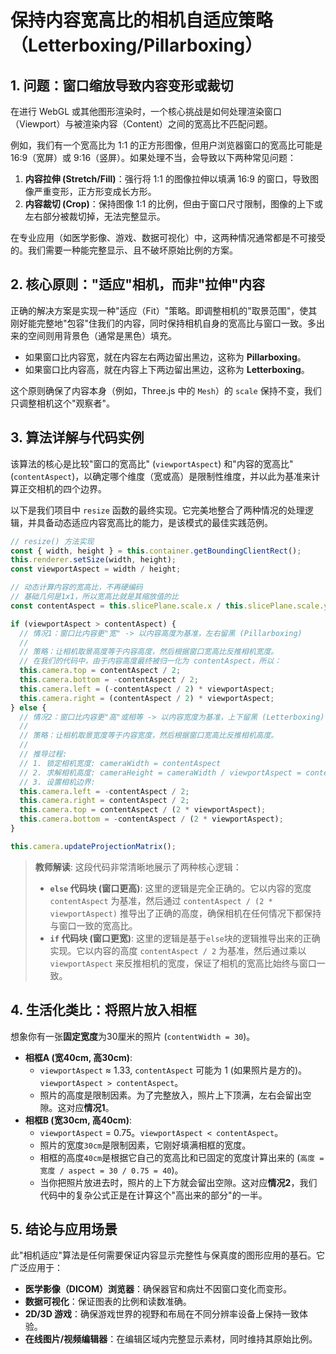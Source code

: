 # 保持内容宽高比的相机自适应策略（Letterboxing/Pillarboxing）

## 1. 问题：窗口缩放导致内容变形或裁切

在进行 WebGL 或其他图形渲染时，一个核心挑战是如何处理渲染窗口（Viewport）与被渲染内容（Content）之间的宽高比不匹配问题。

例如，我们有一个宽高比为 1:1 的正方形图像，但用户浏览器窗口的宽高比可能是 16:9（宽屏）或 9:16（竖屏）。如果处理不当，会导致以下两种常见问题：

1.  **内容拉伸 (Stretch/Fill)**：强行将 1:1 的图像拉伸以填满 16:9 的窗口，导致图像严重变形，正方形变成长方形。
2.  **内容裁切 (Crop)**：保持图像 1:1 的比例，但由于窗口尺寸限制，图像的上下或左右部分被裁切掉，无法完整显示。

在专业应用（如医学影像、游戏、数据可视化）中，这两种情况通常都是不可接受的。我们需要一种能完整显示、且不破坏原始比例的方案。

## 2. 核心原则："适应"相机，而非"拉伸"内容

正确的解决方案是实现一种"适应（Fit）"策略。即调整相机的"取景范围"，使其刚好能完整地"包容"住我们的内容，同时保持相机自身的宽高比与窗口一致。多出来的空间则用背景色（通常是黑色）填充。

- 如果窗口比内容宽，就在内容左右两边留出黑边，这称为 **Pillarboxing**。
- 如果窗口比内容高，就在内容上下两边留出黑边，这称为 **Letterboxing**。

这个原则确保了内容本身（例如，Three.js 中的 `Mesh`）的 `scale` 保持不变，我们只调整相机这个"观察者"。

## 3. 算法详解与代码实例

该算法的核心是比较"窗口的宽高比" (`viewportAspect`) 和"内容的宽高比" (`contentAspect`)，以确定哪个维度（宽或高）是限制性维度，并以此为基准来计算正交相机的四个边界。

以下是我们项目中 `resize` 函数的最终实现。它完美地整合了两种情况的处理逻辑，并具备动态适应内容宽高比的能力，是该模式的最佳实践范例。

```javascript
// resize() 方法实现
const { width, height } = this.container.getBoundingClientRect();
this.renderer.setSize(width, height);
const viewportAspect = width / height;

// 动态计算内容的宽高比，不再硬编码
// 基础几何是1x1，所以宽高比就是其缩放值的比
const contentAspect = this.slicePlane.scale.x / this.slicePlane.scale.y;

if (viewportAspect > contentAspect) {
  // 情况1：窗口比内容更"宽" -> 以内容高度为基准，左右留黑 (Pillarboxing)
  //
  // 策略：让相机取景高度等于内容高度，然后根据窗口宽高比反推相机宽度。
  // 在我们的代码中，由于内容高度最终被归一化为 contentAspect，所以：
  this.camera.top = contentAspect / 2;
  this.camera.bottom = -contentAspect / 2;
  this.camera.left = (-contentAspect / 2) * viewportAspect;
  this.camera.right = (contentAspect / 2) * viewportAspect;
} else {
  // 情况2：窗口比内容更"高"或相等 -> 以内容宽度为基准，上下留黑 (Letterboxing)
  //
  // 策略：让相机取景宽度等于内容宽度，然后根据窗口宽高比反推相机高度。
  //
  // 推导过程:
  // 1. 锁定相机宽度: cameraWidth = contentAspect
  // 2. 求解相机高度: cameraHeight = cameraWidth / viewportAspect = contentAspect / viewportAspect
  // 3. 设置相机边界:
  this.camera.left = -contentAspect / 2;
  this.camera.right = contentAspect / 2;
  this.camera.top = contentAspect / (2 * viewportAspect);
  this.camera.bottom = -contentAspect / (2 * viewportAspect);
}

this.camera.updateProjectionMatrix();
```

> **教师解读**:
> 这段代码非常清晰地展示了两种核心逻辑：
>
> - **`else` 代码块 (窗口更高)**: 这里的逻辑是完全正确的。它以内容的宽度 `contentAspect` 为基准，然后通过 `contentAspect / (2 * viewportAspect)` 推导出了正确的高度，确保相机在任何情况下都保持与窗口一致的宽高比。
> - **`if` 代码块 (窗口更宽)**: 这里的逻辑是基于`else`块的逻辑推导出来的正确实现。它以内容的高度 `contentAspect / 2` 为基准，然后通过乘以 `viewportAspect` 来反推相机的宽度，保证了相机的宽高比始终与窗口一致。

## 4. 生活化类比：将照片放入相框

想象你有一张**固定宽度**为30厘米的照片 (`contentWidth = 30`)。

- **相框A (宽40cm, 高30cm)**:
  - `viewportAspect` ≈ 1.33, `contentAspect` 可能为 1 (如果照片是方的)。`viewportAspect > contentAspect`。
  - 照片的高度是限制因素。为了完整放入，照片上下顶满，左右会留出空隙。这对应**情况1**。
- **相框B (宽30cm, 高40cm)**:
  - `viewportAspect` = 0.75。`viewportAspect < contentAspect`。
  - 照片的宽度`30cm`是限制因素，它刚好填满相框的宽度。
  - 相框的高度`40cm`是根据它自己的宽高比和已固定的宽度计算出来的 (`高度 = 宽度 / aspect = 30 / 0.75 = 40`)。
  - 当你把照片放进去时，照片的上下方就会留出空隙。这对应**情况2**，我们代码中的复杂公式正是在计算这个"高出来的部分"的一半。

## 5. 结论与应用场景

此"相机适应"算法是任何需要保证内容显示完整性与保真度的图形应用的基石。它广泛应用于：

- **医学影像（DICOM）浏览器**：确保器官和病灶不因窗口变化而变形。
- **数据可视化**：保证图表的比例和读数准确。
- **2D/3D 游戏**：确保游戏世界的视野和布局在不同分辨率设备上保持一致体验。
- **在线图片/视频编辑器**：在编辑区域内完整显示素材，同时维持其原始比例。
